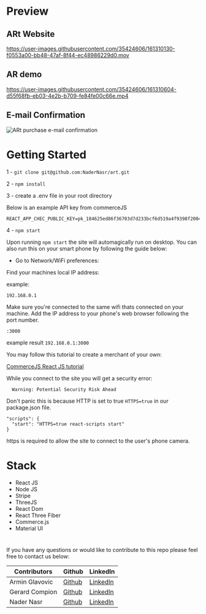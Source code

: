 # Preview

## ARt Website

https://user-images.githubusercontent.com/35424606/161310130-f0553a00-bb48-47af-8f44-ec48986229d0.mov


## AR demo

https://user-images.githubusercontent.com/35424606/161310604-d55f68fb-eb03-4e2b-b709-fe84fe00c66e.mp4

## E-mail Confirmation 

![ARt purchase e-mail confirmation](https://user-images.githubusercontent.com/35424606/161310818-7853a354-9b65-4075-af6b-ec01ebdb807e.png)



# Getting Started

1 - ``` git clone git@github.com:NaderNasr/art.git ```

2 - ```npm install ```

3 - create a .env file in your root directory

  Below is an example API key from commerceJS

    REACT_APP_CHEC_PUBLIC_KEY=pk_184625ed86f36703d7d233bcf6d519a4f9398f20048ec
4 - ``` npm start ```

  Upon running ```npm start``` the site will automagically run on desktop. You can also run this on your smart phone by following the guide below:


  - Go to Network/WiFi preferences:

  Find your machines local IP address:

  example:

  ```192.168.0.1```

  Make sure you're connected to the same wifi thats connected on your machine.
        Add the IP address to your phone's web browser following the port number.

  ```:3000```

  example result ```192.168.0.1:3000```

  You may follow this tutorial to create a merchant of your own:

  [CommerceJS React JS tutorial](https://commercejs.com/docs/guides/products-react#prerequisites)

  While you connect to the site you will get a security error:


      Warning: Potential Security Risk Ahead

Don't panic this is because HTTP is set to true ```HTTPS=true``` in our package.json file.

    "scripts": {
      "start": "HTTPS=true react-scripts start"
    }

https is required to allow the site to connect to the user's phone camera.

# Stack

 - React JS
 - Node JS
 - Stripe
 - ThreeJS
 - React Dom
 - React Three Fiber
 - Commerce.js
 - Material UI

#

If you have any questions or would like to contribute to this repo please feel free to contact us below:

Contributors | Github | LinkedIn
--- | --- | ---
Armin Glavovic | [Github](https://github.com/glavovic) | [LinkedIn](https://www.linkedin.com/in/glavovica/)
Gerard Compion | [Github](https://github.com/gerard-c) | [LinkedIn](https://www.linkedin.com/in/gerard-compion-37567b233/)
Nader Nasr | [Github](https://github.com/NaderNasr) | [LinkedIn](https://www.linkedin.com/in/nnasr/)

